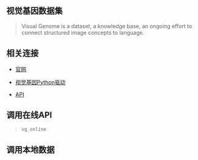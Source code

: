 ## 视觉基因数据集

> Visual Genome is a dataset, a knowledge base, an ongoing effort to connect structured image concepts to language.


## 相关连接

* [官网](http://visualgenome.org)

* [视觉基因Python驱动](https://github.com/ranjaykrishna/visual_genome_python_driver)

* [API](https://visualgenome.org/api/v0/api_endpoint_reference.html)


## 调用在线API

> `vg_online`


## 调用本地数据


